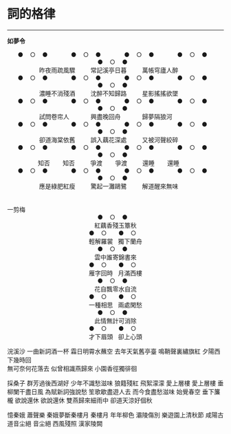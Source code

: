 # 詞的格律
-----

**如夢令**
<center>
   &emsp; ● &nbsp;&nbsp;  ○ &nbsp;&nbsp;  ● &emsp;&emsp;   
   &emsp; ● &nbsp;&nbsp;  ○ &nbsp;&nbsp; ● &emsp;&emsp; 
  &emsp; ● &nbsp;&nbsp;  ○ &nbsp;&nbsp; ● &emsp;&emsp; 
  &emsp; ● &nbsp;&nbsp;  ○ &nbsp;&nbsp; ● &emsp;&emsp; 
  &emsp; ● &nbsp;&nbsp;  ○ &nbsp;&nbsp; ● &emsp;&emsp; 
  <br>
  昨夜雨疏風驟 &emsp;&emsp; 
  常記溪亭日暮 &emsp;&emsp;
  萬帳穹廬人醉 &emsp;&emsp;
  <br>
  &emsp; ● &nbsp;&nbsp;  ○ &nbsp;&nbsp;  ● &emsp;&emsp; 
  &emsp; ● &nbsp;&nbsp;  ○ &nbsp;&nbsp; ● &emsp;&emsp; 
  &emsp; ● &nbsp;&nbsp;  ○ &nbsp;&nbsp; ● &emsp;&emsp; 
  &emsp; ● &nbsp;&nbsp;  ○ &nbsp;&nbsp; ● &emsp;&emsp; 
  &emsp; ● &nbsp;&nbsp;  ○ &nbsp;&nbsp; ● &emsp;&emsp; 
  <br>
  濃睡不消殘酒 &emsp;&emsp; 
  沈醉不知歸路 &emsp;&emsp;
  星影搖搖欲墜 &emsp;&emsp;
  <br>
  &emsp; ● &nbsp;&nbsp;  ○ &nbsp;&nbsp;  ● &emsp;&emsp;
  &emsp; ● &nbsp;&nbsp;  ○ &nbsp;&nbsp; ● &emsp;&emsp; 
  &emsp; ● &nbsp;&nbsp;  ○ &nbsp;&nbsp; ● &emsp;&emsp; 
  &emsp; ● &nbsp;&nbsp;  ○ &nbsp;&nbsp; ● &emsp;&emsp; 
  &emsp; ● &nbsp;&nbsp;  ○ &nbsp;&nbsp; ● &emsp;&emsp; 
  <br>
  試問卷帘人 &emsp;&emsp;&emsp; 
  興盡晚回舟 &emsp;&emsp;&emsp; 
  歸夢隔狼河 &emsp;&emsp;&emsp; 
  <br>
  &emsp; ● &nbsp;&nbsp;  ○ &nbsp;&nbsp;  ● &emsp;&emsp;
  &emsp; ● &nbsp;&nbsp;  ○ &nbsp;&nbsp; ● &emsp;&emsp; 
  &emsp; ● &nbsp;&nbsp;  ○ &nbsp;&nbsp; ● &emsp;&emsp; 
  &emsp; ● &nbsp;&nbsp;  ○ &nbsp;&nbsp; ● &emsp;&emsp; 
  &emsp; ● &nbsp;&nbsp;  ○ &nbsp;&nbsp; ● &emsp;&emsp; 
  <br>
  卻道海棠依舊 &emsp;&emsp; 
  誤入藕花深處 &emsp;&emsp; 
  又被河聲絞碎 &emsp;&emsp; 
  <br>
  &emsp; ● &nbsp;&nbsp;  ○ &nbsp;&nbsp;  ● &emsp;&emsp;
  &emsp; ● &nbsp;&nbsp;  ○ &nbsp;&nbsp; ● &emsp;&emsp; 
  &emsp; ● &nbsp;&nbsp;  ○ &nbsp;&nbsp; ● &emsp;&emsp; 
  &emsp; ● &nbsp;&nbsp;  ○ &nbsp;&nbsp; ● &emsp;&emsp; 
  &emsp; ● &nbsp;&nbsp;  ○ &nbsp;&nbsp; ● &emsp;&emsp; 
  <br>
  知否 &emsp;&nbsp;&nbsp; 知否 &emsp;&emsp; 
  爭渡 &emsp;&nbsp;&nbsp; 爭渡 &emsp;&emsp; 
  還睡 &emsp;&nbsp;&nbsp; 還睡 &emsp;&emsp; 
  <br>
  &emsp; ● &nbsp;&nbsp;  ○ &nbsp;&nbsp;  ● &emsp;&emsp;
  &emsp; ● &nbsp;&nbsp;  ○ &nbsp;&nbsp; ● &emsp;&emsp;
  &emsp; ● &nbsp;&nbsp;  ○ &nbsp;&nbsp; ● &emsp;&emsp;
  &emsp; ● &nbsp;&nbsp;  ○ &nbsp;&nbsp; ● &emsp;&emsp;
  &emsp; ● &nbsp;&nbsp;  ○ &nbsp;&nbsp; ● &emsp;&emsp;
  <br>
  應是綠肥紅瘦 &emsp;&emsp; 
  驚起一灘鷗鷺 &emsp;&emsp; 
  解道醒來無味 &emsp;&emsp; 
</center>
<br>
<br>
一剪梅
<br>
<center>
   &emsp; ● &nbsp;&nbsp;  ○ &nbsp;&nbsp;  ● &emsp;&emsp;
   <br>
   紅藕香殘玉簟秋
   <br>
   &emsp; ● &nbsp;&nbsp;  ○ &nbsp; &nbsp; &nbsp;  ● &nbsp;&nbsp; ○ &emsp;&emsp; 
   <br>
   輕解羅裳 &nbsp; 獨下蘭舟
   <br>
   &emsp; ● &nbsp;&nbsp;  ○ &nbsp;&nbsp;  ● &emsp;&emsp;
   <br>
   雲中誰寄錦書來
   <br>
   &emsp; ● &nbsp;&nbsp;  ○ &nbsp; &nbsp; &nbsp;  ● &nbsp;&nbsp; ○ &emsp;&emsp; 
   <br>
   雁字回時 &nbsp; 月滿西樓
   <br>
   &emsp; ● &nbsp;&nbsp;  ○ &nbsp;&nbsp;  ● &emsp;&emsp;
   <br>
   花自飄零水自流
   <br>
   &emsp; ● &nbsp;&nbsp;  ○ &nbsp; &nbsp; &nbsp;  ● &nbsp;&nbsp; ○ &emsp;&emsp; 
   <br>
   一種相思 &nbsp; 兩處閑愁
   <br>
   &emsp; ● &nbsp;&nbsp;  ○ &nbsp;&nbsp;  ● &emsp;&emsp;
   <br>
   此情無計可消除
   <br>
   &emsp; ● &nbsp;&nbsp;  ○ &nbsp; &nbsp; &nbsp;  ● &nbsp;&nbsp; ○ &emsp;&emsp; 
   <br>
   才下眉頭 &nbsp; 卻上心頭
</center>



浣溪沙
一曲新詞酒一杯  霜日明霄水蘸空
去年天氣舊亭臺  鳴鞘聲裏繡旗紅 
夕陽西下幾時回  
無可奈何花落去
似曾相識燕歸來
小園香徑獨徘徊

採桑子
群芳過後西湖好 少年不識愁滋味
狼籍殘紅 飛絮濛濛 愛上層樓 愛上層樓
垂柳闌干盡日風 為賦新詞強說愁
笙歌歇盡遊人去 而今食盡愁滋味
始覺春空 垂下簾櫳 欲說還休 欲說還休
雙燕歸來細雨中 卻道天涼好個秋

憶秦娥
蕭聲樂 
秦娥夢斷秦樓月
秦樓月
年年柳色
灞陵傷別
樂遊園上清秋節
咸陽古道音尘絕
音尘絕
西風殘照
漢家陵闕


